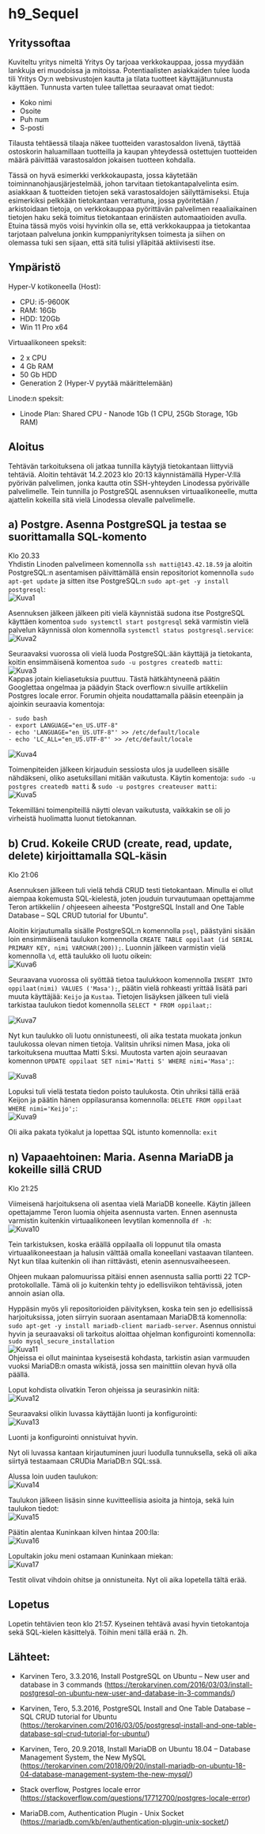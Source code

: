 # h9_Sequel



## Yrityssoftaa
Kuviteltu yritys nimeltä Yritys Oy tarjoaa verkkokauppaa, jossa myydään lankkuja eri muodoissa ja mitoissa. Potentiaalisten asiakkaiden tulee luoda tili Yritys Oy:n websivustojen kautta ja tilata tuotteet käyttäjätunnusta käyttäen. Tunnusta varten tulee tallettaa seuraavat omat tiedot: </br>
- Koko nimi
- Osoite
- Puh num
- S-posti


Tilausta tehtäessä tilaaja näkee tuotteiden varastosaldon livenä, täyttää ostoskorin haluamillaan tuotteilla ja kaupan yhteydessä ostettujen tuotteiden määrä päivittää varastosaldon jokaisen tuotteen kohdalla.


Tässä on hyvä esimerkki verkkokaupasta, jossa käytetään toiminnanohjausjärjestelmää, johon tarvitaan tietokantapalvelinta esim. asiakkaan & tuotteiden tietojen sekä varastosaldojen säilyttämiseksi. Etuja esimerkiksi pelkkään tietokantaan verrattuna, jossa pyöritetään / arkistoidaan tietoja, on verkkokauppaa pyörittävän palvelimen reaaliaikainen tietojen haku sekä toimitus tietokantaan erinäisten automaatioiden avulla. Etuina tässä myös voisi hyvinkin olla se, että verkkokauppaa ja tietokantaa tarjotaan palveluna jonkin kumppaniyrityksen toimesta ja siihen on olemassa tuki sen sijaan, että sitä tulisi ylläpitää aktiivisesti itse.


## Ympäristö

Hyper-V kotikoneella (Host):

- CPU: i5-9600K
- RAM: 16Gb
- HDD: 120Gb
- Win 11 Pro x64

Virtuaalikoneen speksit:

- 2 x CPU
- 4 Gb RAM
- 50 Gb HDD
- Generation 2 (Hyper-V pyytää määrittelemään)

Linode:n speksit:

- Linode Plan: Shared CPU - Nanode 1Gb (1 CPU, 25Gb Storage, 1Gb RAM)

## Aloitus 
Tehtävän tarkoituksena oli jatkaa tunnilla käytyjä tietokantaan liittyviä tehtäviä.
Aloitin tehtävät 14.2.2023 klo 20:13 käynnistämällä Hyper-V:llä pyörivän palvelimen, jonka kautta otin SSH-yhteyden Linodessa pyörivälle palvelimelle. Tein tunnilla jo PostgreSQL asennuksen virtuaalikoneelle, mutta ajattelin kokeilla sitä vielä Linodessa olevalle palvelimelle. 

## a) Postgre. Asenna PostgreSQL ja testaa se suorittamalla SQL-komento
Klo 20.33 </br>
Yhdistin Linoden palvelimeen komennolla ```ssh matti@143.42.18.59``` ja aloitin PostgreSQL:n asentamisen päivittämällä ensin repositoriot komennolla ```sudo apt-get update``` ja sitten itse PostgreSQL:n ```sudo apt-get -y install postgresql```: </br>
![Kuva1](https://user-images.githubusercontent.com/122887740/218827958-dab472b9-5fb2-43e3-addf-5a450018e845.png)


Asennuksen jälkeen jälkeen piti vielä käynnistää sudona itse PostgreSQL käyttäen komentoa ```sudo systemctl start postgresql``` sekä varmistin vielä palvelun käynnissä olon komennolla ```systemctl status postgresql.service```:</br>
![Kuva2](https://user-images.githubusercontent.com/122887740/218828533-6d6cefb2-8895-40e0-9a4e-1903c5fd1ea1.png)


Seuraavaksi vuorossa oli vielä luoda PostgreSQL:ään käyttäjä ja tietokanta, koitin ensimmäisenä komentoa ```sudo -u postgres createdb matti```: </br>
![Kuva3](https://user-images.githubusercontent.com/122887740/218831965-05bf163a-8e2b-43a3-8d90-ab485aaf5de2.png)</br>
Kappas jotain kieliasetuksia puuttuu. Tästä hätkähtyneenä päätin Googlettaa ongelmaa ja päädyin Stack overflow:n sivuille artikkeliin Postgres locale error.
Forumin ohjeita noudattamalla pääsin eteenpäin ja ajoinkin seuraavia komentoja:</br>


```
- sudo bash
- export LANGUAGE="en_US.UTF-8"
- echo 'LANGUAGE="en_US.UTF-8"' >> /etc/default/locale
- echo 'LC_ALL="en_US.UTF-8"' >> /etc/default/locale
```


![Kuva4](https://user-images.githubusercontent.com/122887740/218832381-f3558a53-943e-45fe-bec9-55e72f7cf636.png)</br>


Toimenpiteiden jälkeen kirjauduin sessiosta ulos ja uudelleen sisälle nähdäkseni, oliko asetuksillani mitään vaikutusta. Käytin komentoja: ```sudo -u postgres createdb matti``` & ```sudo -u postgres createuser matti```:</br>
![Kuva5](https://user-images.githubusercontent.com/122887740/218832804-ee69e44d-7d01-479d-bfd9-a7e509e05135.png)


Tekemilläni toimenpiteillä näytti olevan vaikutusta, vaikkakin se oli jo virheistä huolimatta luonut tietokannan.


## b) Crud. Kokeile CRUD (create, read, update, delete) kirjoittamalla SQL-käsin
Klo 21:06</br>

Asennuksen jälkeen tuli vielä tehdä CRUD testi tietokantaan. Minulla ei ollut aiempaa kokemusta SQL-kielestä, joten jouduin turvautumaan opettajamme Teron artikkeliin / ohjeeseen aiheesta "PostgreSQL Install and One Table Database – SQL CRUD tutorial for Ubuntu".

Aloitin kirjautumalla sisälle PostgreSQL:n komennolla ```psql```, päästyäni sisään loin ensimmäisenä taulukon komennolla ```CREATE TABLE oppilaat (id SERIAL PRIMARY KEY, nimi VARCHAR(200));```. Luonnin jälkeen varmistin vielä komennolla ```\d```, että taulukko oli luotu oikein:</br>
![Kuva6](https://user-images.githubusercontent.com/122887740/218834580-a46a0b52-933f-4d2e-b032-6d9e6819735f.png)

Seuraavana vuorossa oli syöttää tietoa taulukkoon komennolla ```INSERT INTO oppilaat(nimi) VALUES ('Masa');```, päätin vielä rohkeasti yrittää lisätä pari muuta käyttäjää: ```Keijo``` ja ```Kustaa```. Tietojen lisäyksen jälkeen tuli vielä tarkistaa taulukon tiedot komennolla ```SELECT * FROM oppilaat;```: </br>

![Kuva7](https://user-images.githubusercontent.com/122887740/218835843-f7319558-4714-4841-9f81-63c6a16317bc.png) </br>

Nyt kun taulukko oli luotu onnistuneesti, oli aika testata muokata jonkun taulukossa olevan nimen tietoja. Valitsin uhriksi nimen Masa, joka oli tarkoituksena muuttaa Matti S:ksi. Muutosta varten ajoin seuraavan komennon ```UPDATE oppilaat SET nimi='Matti S' WHERE nimi='Masa';```: </br>

![Kuva8](https://user-images.githubusercontent.com/122887740/218836599-0c64b24c-058b-4648-bf3e-bd9c92506b9e.png) </br>

Lopuksi tuli vielä testata tiedon poisto taulukosta. Otin uhriksi tällä erää Keijon ja päätin hänen oppilasuransa komennolla: ```DELETE FROM oppilaat WHERE nimi='Keijo';```: </br>
![Kuva9](https://user-images.githubusercontent.com/122887740/218837027-f1038b44-7e32-4c8c-a0c8-86dbbd323ec7.png) </br>

Oli aika pakata työkalut ja lopettaa SQL istunto komennolla: ```exit```

## n) Vapaaehtoinen: Maria. Asenna MariaDB ja kokeille sillä CRUD
Klo 21:25</br>

Viimeisenä harjoituksena oli asentaa vielä MariaDB koneelle. Käytin jälleen opettajamme Teron luomia ohjeita asennusta varten. Ennen asennusta varmistin kuitenkin virtuaalikoneen levytilan komennolla ```df -h```: </br>
![Kuva10](https://user-images.githubusercontent.com/122887740/218837800-1c0a17df-c304-49b1-84ce-715aeac9c6f1.png)</br>

Tein tarkistuksen, koska eräällä oppilaalla oli loppunut tila omasta virtuaalikoneestaan ja halusin välttää omalla koneellani vastaavan tilanteen. Nyt kun tilaa kuitenkin oli ihan riittävästi, etenin asennusvaiheeseen.

Ohjeen mukaan palomuurissa pitäisi ennen asennusta sallia portti 22 TCP-protokollalle. Tämä oli jo kuitenkin tehty jo edellisviikon tehtävissä, joten annoin asian olla.


Hyppäsin myös yli repositorioiden päivityksen, koska tein sen jo edellisissä harjoituksissa, joten siirryin suoraan asentamaan MariaDB:tä komennolla: ```sudo apt-get -y install mariadb-client mariadb-server```. Asennus onnistui hyvin ja seuraavaksi oli tarkoitus aloittaa ohjelman konfigurointi komennolla: ```sudo mysql_secure_installation``` </br>
![Kuva11](https://user-images.githubusercontent.com/122887740/218839433-614b30f1-4fef-4c9b-95ad-cb7d02fda466.png) </br>
Ohjeissa ei ollut mainintaa kyseisestä kohdasta, tarkistin asian varmuuden vuoksi MariaDB:n omasta wikistä, jossa sen mainittiin olevan hyvä olla päällä.


Loput kohdista olivatkin Teron ohjeissa ja seurasinkin niitä: </br>
![Kuva12](https://user-images.githubusercontent.com/122887740/218839824-ca967684-dd86-4c03-8122-0b04957d04a5.png)</br>


Seuraavaksi olikin luvassa käyttäjän luonti ja konfigurointi: </br>
![Kuva13](https://user-images.githubusercontent.com/122887740/218842766-27ad4a0e-5663-4a39-9d33-6d8111231206.png)</br>

Luonti ja konfigurointi onnistuivat hyvin.


Nyt oli luvassa kantaan kirjautuminen juuri luodulla tunnuksella, sekä oli aika siirtyä testaamaan CRUDia MariaDB:n SQL:ssä.


Alussa loin uuden taulukon:</br>
![Kuva14](https://user-images.githubusercontent.com/122887740/218844923-e4bd2931-62c2-4949-b036-23a0b38dbb62.png) </br>


Taulukon jälkeen lisäsin sinne kuvitteellisia asioita ja hintoja, sekä luin taulukon tiedot: </br>
![Kuva15](https://user-images.githubusercontent.com/122887740/218846280-ca002dff-a053-48fa-9c77-989af897fcb2.png) </br>


Päätin alentaa Kuninkaan kilven hintaa 200:lla: </br>
![Kuva16](https://user-images.githubusercontent.com/122887740/218847003-8c51d048-95c9-4955-9df0-f7c9f6eed326.png) </br>


Lopultakin joku meni ostamaan Kuninkaan miekan: </br>
![Kuva17](https://user-images.githubusercontent.com/122887740/218847465-8767d831-900a-4baf-8aff-5b0b53aa1b21.png)


Testit olivat vihdoin ohitse ja onnistuneita. Nyt oli aika lopetella tältä erää.



## Lopetus
Lopetin tehtävien teon klo 21:57. Kyseinen tehtävä avasi hyvin tietokantoja sekä SQL-kielen käsittelyä. Töihin meni tällä erää n. 2h.

## Lähteet:

- Karvinen Tero, 3.3.2016, Install PostgreSQL on Ubuntu – New user and database in 3 commands 
(https://terokarvinen.com/2016/03/03/install-postgresql-on-ubuntu-new-user-and-database-in-3-commands/)

- Karvinen, Tero, 5.3.2016, PostgreSQL Install and One Table Database – SQL CRUD tutorial for Ubuntu 
(https://terokarvinen.com/2016/03/05/postgresql-install-and-one-table-database-sql-crud-tutorial-for-ubuntu/)

- Karvinen, Tero, 20.9.2018, Install MariaDB on Ubuntu 18.04 – Database Management System, the New MySQL 
(https://terokarvinen.com/2018/09/20/install-mariadb-on-ubuntu-18-04-database-management-system-the-new-mysql/)

- Stack overflow, Postgres locale error (https://stackoverflow.com/questions/17712700/postgres-locale-error)

- MariaDB.com, Authentication Plugin - Unix Socket (https://mariadb.com/kb/en/authentication-plugin-unix-socket/)

